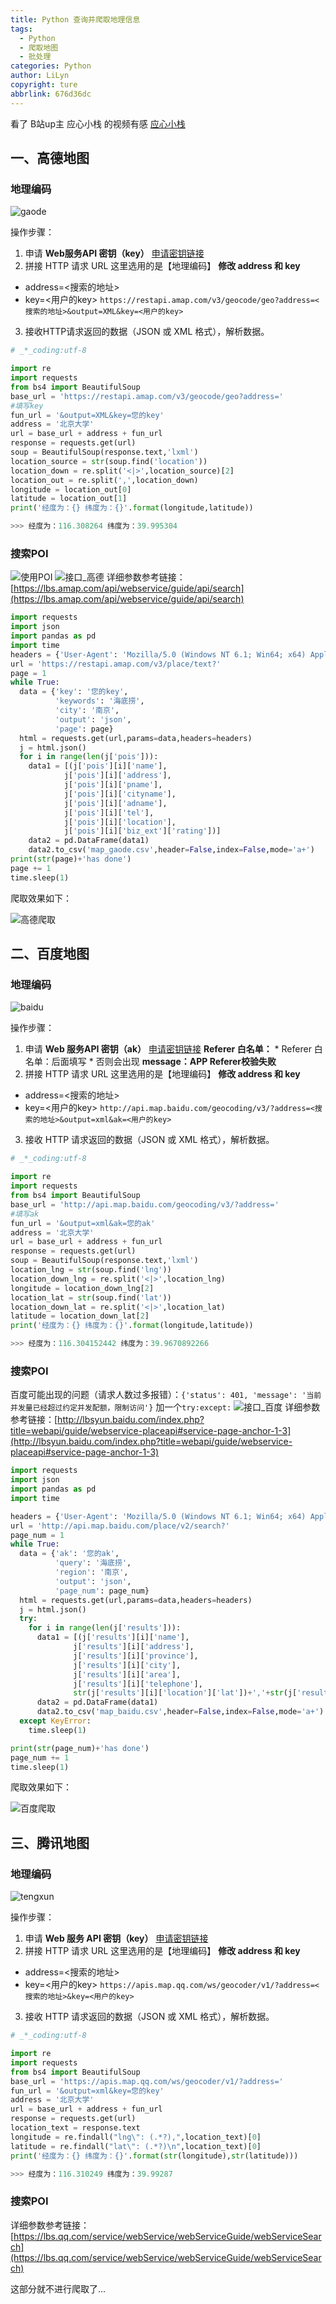 ```yaml
---
title: Python 查询并爬取地理信息
tags:
  - Python
  - 爬取地图
  - 批处理
categories: Python
author: LiLyn
copyright: ture
abbrlink: 676d36dc
---
```


看了 B站up主 应心小栈 的视频有感 [应心小栈](https://space.bilibili.com/95113417/)

<!--more-->

## 一、高德地图
### 地理编码
![gaode](https://img-blog.csdnimg.cn/20191018183654671.png?x-oss-process=image/watermark,type_ZmFuZ3poZW5naGVpdGk,shadow_10,text_aHR0cHM6Ly9ibG9nLmNzZG4ubmV0L3FxXzM4Njg5Mzk1,size_16,color_FFFFFF,t_70)

操作步骤：

1. 申请 **Web服务API 密钥（key）**
[申请密钥链接](https://lbs.amap.com/dev/index)
2. 拼接 HTTP 请求 URL
这里选用的是【地理编码】
**修改 address 和 key**
- address=<搜索的地址>
- key=<用户的key>
`https://restapi.amap.com/v3/geocode/geo?address=<搜索的地址>&output=XML&key=<用户的key>`
3. 接收HTTP请求返回的数据（JSON 或 XML 格式），解析数据。
```python
# _*_coding:utf-8

import re
import requests
from bs4 import BeautifulSoup
base_url = 'https://restapi.amap.com/v3/geocode/geo?address='
#填写key
fun_url = '&output=XML&key=您的key'
address = '北京大学'
url = base_url + address + fun_url
response = requests.get(url)
soup = BeautifulSoup(response.text,'lxml')
location_source = str(soup.find('location'))
location_down = re.split('<|>',location_source)[2]
location_out = re.split(',',location_down)
longitude = location_out[0]
latitude = location_out[1]
print('经度为：{} 纬度为：{}'.format(longitude,latitude))

>>> 经度为：116.308264 纬度为：39.995304
```

### 搜索POI
![使用POI](https://img-blog.csdnimg.cn/20200526152357308.png?x-oss-process=image/watermark,type_ZmFuZ3poZW5naGVpdGk,shadow_10,text_aHR0cHM6Ly9ibG9nLmNzZG4ubmV0L3FxXzM4Njg5Mzk1,size_16,color_FFFFFF,t_70)
![接口_高德](https://img-blog.csdnimg.cn/20200526152415980.png)
详细参数参考链接：[https://lbs.amap.com/api/webservice/guide/api/search](https://lbs.amap.com/api/webservice/guide/api/search)

```python
import requests
import json
import pandas as pd
import time
headers = {'User-Agent': 'Mozilla/5.0 (Windows NT 6.1; Win64; x64) AppleWebKit/537.36 (KHTML, like Gecko) Chrome/79.0.3945.117 Safari/537.36'}
url = 'https://restapi.amap.com/v3/place/text?'
page = 1
while True:
  data = {'key': '您的key',
          'keywords': '海底捞',
          'city': '南京',
          'output': 'json',
          'page': page}
  html = requests.get(url,params=data,headers=headers)
  j = html.json()
  for i in range(len(j['pois'])):
    data1 = [(j['pois'][i]['name'],
            j['pois'][i]['address'],
            j['pois'][i]['pname'],
            j['pois'][i]['cityname'],
            j['pois'][i]['adname'],
            j['pois'][i]['tel'],
            j['pois'][i]['location'],
            j['pois'][i]['biz_ext']['rating'])]
    data2 = pd.DataFrame(data1)
    data2.to_csv('map_gaode.csv',header=False,index=False,mode='a+')
print(str(page)+'has done')
page += 1
time.sleep(1)

```
爬取效果如下：

![高德爬取](https://img-blog.csdnimg.cn/2020061615172698.png?x-oss-process=image/watermark,type_ZmFuZ3poZW5naGVpdGk,shadow_10,text_aHR0cHM6Ly9ibG9nLmNzZG4ubmV0L3FxXzM4Njg5Mzk1,size_16,color_FFFFFF,t_70)

## 二、百度地图
### 地理编码
![baidu](https://img-blog.csdnimg.cn/20191018183153897.png?x-oss-process=image/watermark,type_ZmFuZ3poZW5naGVpdGk,shadow_10,text_aHR0cHM6Ly9ibG9nLmNzZG4ubmV0L3FxXzM4Njg5Mzk1,size_16,color_FFFFFF,t_70)

操作步骤：

1. 申请 **Web 服务API 密钥（ak）**
[申请密钥链接](https://lbsyun.baidu.com/apiconsole/key/create)
**Referer 白名单：**  *
Referer 白名单：后面填写 * 否则会出现 **message：APP Referer校验失败**
2. 拼接 HTTP 请求 URL
这里选用的是【地理编码】
**修改 address 和 key**
- address=<搜索的地址>
- key=<用户的key>
`http://api.map.baidu.com/geocoding/v3/?address=<搜索的地址>&output=xml&ak=<用户的key>`
3. 接收 HTTP 请求返回的数据（JSON 或 XML 格式），解析数据。

```python
# _*_coding:utf-8

import re
import requests
from bs4 import BeautifulSoup
base_url = 'http://api.map.baidu.com/geocoding/v3/?address='
#填写ak
fun_url = '&output=xml&ak=您的ak'
address = '北京大学'
url = base_url + address + fun_url
response = requests.get(url)
soup = BeautifulSoup(response.text,'lxml')
location_lng = str(soup.find('lng'))
location_down_lng = re.split('<|>',location_lng)
longitude = location_down_lng[2]
location_lat = str(soup.find('lat'))
location_down_lat = re.split('<|>',location_lat)
latitude = location_down_lat[2]
print('经度为：{} 纬度为：{}'.format(longitude,latitude))

>>> 经度为：116.304152442 纬度为：39.9670892266
```

### 搜索POI
百度可能出现的问题（请求人数过多报错）：`{'status': 401, 'message': '当前并发量已经超过约定并发配额，限制访问'}` 加一个`try:except:`
![接口_百度](https://img-blog.csdnimg.cn/20200526165701771.png)
详细参数参考链接：[http://lbsyun.baidu.com/index.php?title=webapi/guide/webservice-placeapi#service-page-anchor-1-3](http://lbsyun.baidu.com/index.php?title=webapi/guide/webservice-placeapi#service-page-anchor-1-3)

```python
import requests
import json
import pandas as pd
import time

headers = {'User-Agent': 'Mozilla/5.0 (Windows NT 6.1; Win64; x64) AppleWebKit/537.36 (KHTML, like Gecko) Chrome/79.0.3945.117 Safari/537.36'}
url = 'http://api.map.baidu.com/place/v2/search?'
page_num = 1
while True:
  data = {'ak': '您的ak',
          'query': '海底捞',
          'region': '南京',
          'output': 'json',
          'page_num': page_num}
  html = requests.get(url,params=data,headers=headers)
  j = html.json()
  try:
    for i in range(len(j['results'])):
      data1 = [(j['results'][i]['name'],
              j['results'][i]['address'],
              j['results'][i]['province'],
              j['results'][i]['city'],
              j['results'][i]['area'],
              j['results'][i]['telephone'],
              str(j['results'][i]['location']['lat'])+','+str(j['results'][i]['location']['lng']))]
      data2 = pd.DataFrame(data1)
      data2.to_csv('map_baidu.csv',header=False,index=False,mode='a+')
  except KeyError:
    time.sleep(1)

print(str(page_num)+'has done')
page_num += 1
time.sleep(1)
```
爬取效果如下：

![百度爬取](https://img-blog.csdnimg.cn/20200616151556844.png?x-oss-process=image/watermark,type_ZmFuZ3poZW5naGVpdGk,shadow_10,text_aHR0cHM6Ly9ibG9nLmNzZG4ubmV0L3FxXzM4Njg5Mzk1,size_16,color_FFFFFF,t_70)

## 三、腾讯地图
### 地理编码
![tengxun](https://img-blog.csdnimg.cn/20191018185450427.png?x-oss-process=image/watermark,type_ZmFuZ3poZW5naGVpdGk,shadow_10,text_aHR0cHM6Ly9ibG9nLmNzZG4ubmV0L3FxXzM4Njg5Mzk1,size_16,color_FFFFFF,t_70)

操作步骤：

1. 申请 **Web 服务 API 密钥（key）**
[申请密钥链接](https://lbs.qq.com/dev/console/key/add)
2. 拼接 HTTP 请求 URL
这里选用的是【地理编码】
**修改 address 和 key**
- address=<搜索的地址>
- key=<用户的key>
`https://apis.map.qq.com/ws/geocoder/v1/?address=<搜索的地址>&key=<用户的key>`
3. 接收 HTTP 请求返回的数据（JSON 或 XML 格式），解析数据。

```python
# _*_coding:utf-8

import re
import requests
from bs4 import BeautifulSoup
base_url = 'https://apis.map.qq.com/ws/geocoder/v1/?address='
fun_url = '&output=xml&key=您的key'
address = '北京大学'
url = base_url + address + fun_url
response = requests.get(url)
location_text = response.text
longitude = re.findall("lng\": (.*?),",location_text)[0]
latitude = re.findall("lat\": (.*?)\n",location_text)[0]
print('经度为：{} 纬度为：{}'.format(str(longitude),str(latitude)))

>>> 经度为：116.310249 纬度为：39.99287
```
### 搜索POI
详细参数参考链接：[https://lbs.qq.com/service/webService/webServiceGuide/webServiceSearch](https://lbs.qq.com/service/webService/webServiceGuide/webServiceSearch)

这部分就不进行爬取了...